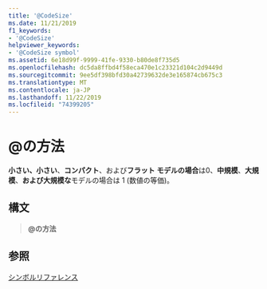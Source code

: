 ```yaml
---
title: '@CodeSize'
ms.date: 11/21/2019
f1_keywords:
- '@CodeSize'
helpviewer_keywords:
- '@CodeSize symbol'
ms.assetid: 6e18d99f-9999-41fe-9330-b80de8f735d5
ms.openlocfilehash: dc5da8ffbd4f58eca470e1c23321d104c2d9449d
ms.sourcegitcommit: 9ee5df398bfd30a42739632de3e165874cb675c3
ms.translationtype: MT
ms.contentlocale: ja-JP
ms.lasthandoff: 11/22/2019
ms.locfileid: "74399205"
---
```

# <a name="codesize"></a>\@の方法

**小さい、小さい**、**コンパクト**、および**フラット** **モデルの場合**は0、**中規模**、**大規模**、**および大規模な**モデルの場合は 1 (数値の等価)。

## <a name="syntax"></a>構文

> **\@の方法**

## <a name="see-also"></a>参照

[シンボルリファレンス](symbols-reference.md)
